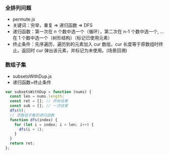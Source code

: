 ### 全排列问题

- permute.js
- 关键词：穷举，重复 => 递归函数 => DFS
- 递归函数：第一次在 n 个数中选一个（循环），第二次在 n-1 个数中选一个, ...在 1 个数中选一个（树形结构）（标记已使用元素）
- 终止条件：先序遍历，遍历到的元素加入 cur 数组，cur 长度等于原数组时终止。返回时 cur 弹出该元素，并标记为未使用。(场景回溯)

### 数组子集

- subsetsWithDup.js
- 递归函数+终止条件

```javascript
var subsetsWithDup = function (nums) {
  const len = nums.length;
  const ret = []; // 所有结果
  const sub = []; // 一次结果
  dfs(0);
  // 求数组子集的递归函数
  function dfs(index) {
    for (let i = index; i < len; i++) {
      dfs(i + 1);
    }
  }
  return ret;
};
```
